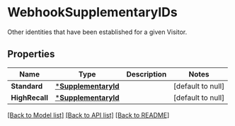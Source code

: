 # WebhookSupplementaryIDs
Other identities that have been established for a given Visitor.


## Properties
Name | Type | Description | Notes
------------ | ------------- | ------------- | -------------
**Standard** | [***SupplementaryId**](SupplementaryID.md) |  | [default to null]
**HighRecall** | [***SupplementaryId**](SupplementaryID.md) |  | [default to null]

[[Back to Model list]](../README.md#documentation-for-models) [[Back to API list]](../README.md#documentation-for-api-endpoints) [[Back to README]](../README.md)

